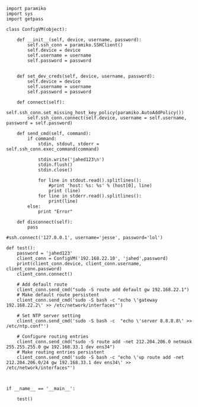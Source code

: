 	import paramiko
	import sys
	import getpass
	
	class ConfigVM(object):
	
		def __init__(self, device, username, password):
			self.ssh_conn = paramiko.SSHClient()
			self.device = device
			self.username = username
			self.password = password
	
	
		def set_dev_creds(self, device, username, password):
			self.device = device
			self.username = username
			self.password = password
	
		def connect(self):
			self.ssh_conn.set_missing_host_key_policy(paramiko.AutoAddPolicy())
			self.ssh_conn.connect(self.device, username = self.username, password = self.password)
	
		def send_cmd(self, command):
			if command:
				stdin, stdout, stderr = self.ssh_conn.exec_command(command)
	
				stdin.write('jahed123\n')
				stdin.flush()
				stdin.close()
	
				for line in stdout.read().splitlines():
					#print 'host: %s: %s' % (host[0], line)
					print (line)
				for line in stderr.read().splitlines():
					print(line)
			else:
			    print "Error"
	
		def disconnect(self):
			pass
	
	#ssh.connect('127.0.0.1', username='jesse', password='lol')
	
	def test():
		password = 'jahed123'
		client_conn = ConfigVM('192.168.22.10', 'jahed',password)
		print(client_conn.device, client_conn.username, client_conn.password)
		client_conn.connect()
	
		# Add default route
		client_conn.send_cmd("sudo -S route add default gw 192.168.22.1")	
		# Make default route persistent
		client_conn.send_cmd('sudo -S bash -c "echo \'gateway 192.168.22.2\' >> /etc/network/interfaces"')
	
		# Set NTP server setting
		client_conn.send_cmd('sudo -S bash -c  "echo \'server 8.8.8.8\' >> /etc/ntp.conf"')
	
		# Configure routing entries
		client_conn.send_cmd("sudo -S route add -net 212.204.206.0 netmask 255.255.255.0 gw 192.168.33.1 dev ens34")
		# Make routing entries persistent
		client_conn.send_cmd('sudo -S bash -c "echo \'up route add -net 212.204.206.0/24 gw 192.168.33.1 dev ens34\' >> /etc/network/interfaces"')
	
	
	
	if __name__ == '__main__':
	
		test()
